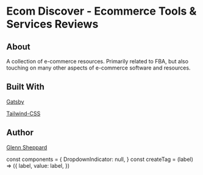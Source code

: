 # Ecom Discover - Ecommerce Tools & Services Reviews


## About

A collection of e-commerce resources. Primarily related to FBA, but also touching on many other aspects of e-commerce software and resources.


## Built With

[Gatsby](https://github.com/gatsbyjs/gatsby)

[Tailwind-CSS](https://tailwindcss.com)

## Author

[Glenn Sheppard](https://glennsheppard.dev)

const components = {
    DropdownIndicator: null,
}
const createTag = (label) => ({
    label,
    value: label,
})

<CreatableSelect
                                    name="tags"
                                    label="Tags"
                                    ref={register}
                                    components={components}
                                    inputValue={inputValue}
                                    isClearable
                                    isMulti
                                    menuIsOpen={false}
                                    onChange={handleChangeTag}
                                    onInputChange={handleInputChangeTag}
                                    onKeyDown={handleKeyDown}
                                    placeholder="Type something and press enter..."
                                    value={tagValue}
                                />
